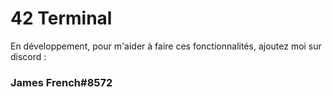 # 42 Terminal
En développement, pour m'aider à faire ces fonctionnalités, ajoutez moi sur discord :
### James French#8572
